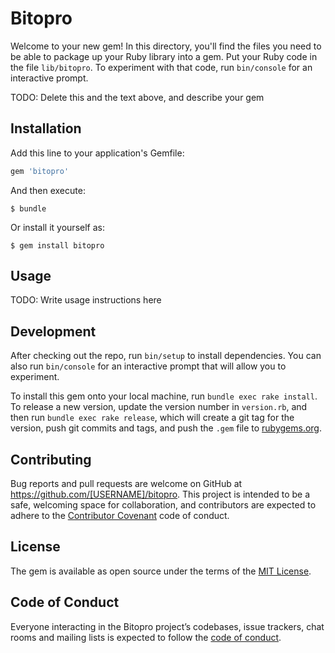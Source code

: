 # Bitopro

Welcome to your new gem! In this directory, you'll find the files you need to be able to package up your Ruby library into a gem. Put your Ruby code in the file `lib/bitopro`. To experiment with that code, run `bin/console` for an interactive prompt.

TODO: Delete this and the text above, and describe your gem

## Installation

Add this line to your application's Gemfile:

```ruby
gem 'bitopro'
```

And then execute:

    $ bundle

Or install it yourself as:

    $ gem install bitopro

## Usage

TODO: Write usage instructions here

## Development

After checking out the repo, run `bin/setup` to install dependencies. You can also run `bin/console` for an interactive prompt that will allow you to experiment.

To install this gem onto your local machine, run `bundle exec rake install`. To release a new version, update the version number in `version.rb`, and then run `bundle exec rake release`, which will create a git tag for the version, push git commits and tags, and push the `.gem` file to [rubygems.org](https://rubygems.org).

## Contributing

Bug reports and pull requests are welcome on GitHub at https://github.com/[USERNAME]/bitopro. This project is intended to be a safe, welcoming space for collaboration, and contributors are expected to adhere to the [Contributor Covenant](http://contributor-covenant.org) code of conduct.

## License

The gem is available as open source under the terms of the [MIT License](https://opensource.org/licenses/MIT).

## Code of Conduct

Everyone interacting in the Bitopro project’s codebases, issue trackers, chat rooms and mailing lists is expected to follow the [code of conduct](https://github.com/[USERNAME]/bitopro/blob/master/CODE_OF_CONDUCT.md).
